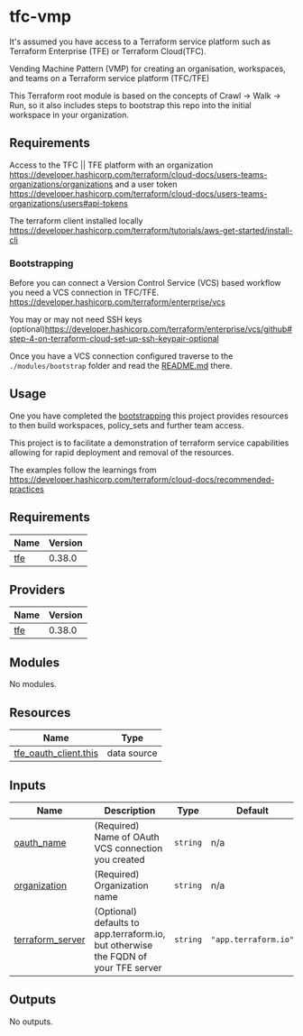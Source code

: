 # tfc-vmp

It's assumed you have access to a Terraform service platform such as Terraform Enterprise (TFE) or Terraform Cloud(TFC).

Vending Machine Pattern (VMP) for creating an organisation, workspaces, and teams on a Terraform service platform (TFC/TFE)

This Terraform root module is based on the concepts of Crawl -> Walk -> Run, so it also includes steps to bootstrap this repo into the initial workspace in your organization.

## Requirements

Access to the TFC || TFE platform with an organization <https://developer.hashicorp.com/terraform/cloud-docs/users-teams-organizations/organizations> and a user token <https://developer.hashicorp.com/terraform/cloud-docs/users-teams-organizations/users#api-tokens>

The terraform client installed locally <https://developer.hashicorp.com/terraform/tutorials/aws-get-started/install-cli>

### Bootstrapping

Before you can connect a Version Control Service (VCS) based workflow you need a VCS connection in TFC/TFE. <https://developer.hashicorp.com/terraform/enterprise/vcs>

You may or may not need SSH keys (optional)<https://developer.hashicorp.com/terraform/enterprise/vcs/github#step-4-on-terraform-cloud-set-up-ssh-keypair-optional>

Once you have a VCS connection configured traverse to the `./modules/bootstrap` folder and read the [README.md](./modules/bootstrap/README.md) there.

## Usage

One you have completed the [bootstrapping](./README.md#bootstrapping) this project provides resources to then build workspaces, policy_sets and further team access.

This project is to facilitate a demonstration of terraform service capabilities allowing for rapid deployment and removal of the resources.

The examples follow the learnings from <https://developer.hashicorp.com/terraform/cloud-docs/recommended-practices>
<!-- BEGIN_TF_DOCS -->
## Requirements

| Name | Version |
|------|---------|
| <a name="requirement_tfe"></a> [tfe](#requirement\_tfe) | 0.38.0 |

## Providers

| Name | Version |
|------|---------|
| <a name="provider_tfe"></a> [tfe](#provider\_tfe) | 0.38.0 |

## Modules

No modules.

## Resources

| Name | Type |
|------|------|
| [tfe_oauth_client.this](https://registry.terraform.io/providers/hashicorp/tfe/0.38.0/docs/data-sources/oauth_client) | data source |

## Inputs

| Name | Description | Type | Default | Required |
|------|-------------|------|---------|:--------:|
| <a name="input_oauth_name"></a> [oauth\_name](#input\_oauth\_name) | (Required) Name of OAuth VCS connection you created | `string` | n/a | yes |
| <a name="input_organization"></a> [organization](#input\_organization) | (Required) Organization name | `string` | n/a | yes |
| <a name="input_terraform_server"></a> [terraform\_server](#input\_terraform\_server) | (Optional) defaults to app.terraform.io, but otherwise the FQDN of your TFE server | `string` | `"app.terraform.io"` | no |

## Outputs

No outputs.
<!-- END_TF_DOCS -->
